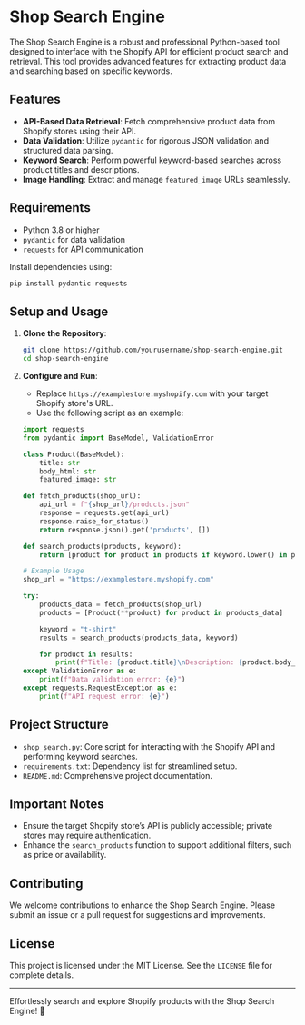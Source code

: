 # Shop Search Engine

The Shop Search Engine is a robust and professional Python-based tool designed to interface with the Shopify API for efficient product search and retrieval. This tool provides advanced features for extracting product data and searching based on specific keywords.

## Features

- **API-Based Data Retrieval**: Fetch comprehensive product data from Shopify stores using their API.
- **Data Validation**: Utilize `pydantic` for rigorous JSON validation and structured data parsing.
- **Keyword Search**: Perform powerful keyword-based searches across product titles and descriptions.
- **Image Handling**: Extract and manage `featured_image` URLs seamlessly.

## Requirements

- Python 3.8 or higher
- `pydantic` for data validation
- `requests` for API communication

Install dependencies using:
```bash
pip install pydantic requests
```

## Setup and Usage

1. **Clone the Repository**:
   ```bash
   git clone https://github.com/yourusername/shop-search-engine.git
   cd shop-search-engine
   ```

2. **Configure and Run**:
   - Replace `https://examplestore.myshopify.com` with your target Shopify store's URL.
   - Use the following script as an example:

   ```python
   import requests
   from pydantic import BaseModel, ValidationError

   class Product(BaseModel):
       title: str
       body_html: str
       featured_image: str

   def fetch_products(shop_url):
       api_url = f"{shop_url}/products.json"
       response = requests.get(api_url)
       response.raise_for_status()
       return response.json().get('products', [])

   def search_products(products, keyword):
       return [product for product in products if keyword.lower() in product['title'].lower() or keyword.lower() in product['body_html'].lower()]

   # Example Usage
   shop_url = "https://examplestore.myshopify.com"

   try:
       products_data = fetch_products(shop_url)
       products = [Product(**product) for product in products_data]

       keyword = "t-shirt"
       results = search_products(products_data, keyword)

       for product in results:
           print(f"Title: {product.title}\nDescription: {product.body_html}\nImage: {product.featured_image}\n")
   except ValidationError as e:
       print(f"Data validation error: {e}")
   except requests.RequestException as e:
       print(f"API request error: {e}")
   ```

## Project Structure

- `shop_search.py`: Core script for interacting with the Shopify API and performing keyword searches.
- `requirements.txt`: Dependency list for streamlined setup.
- `README.md`: Comprehensive project documentation.

## Important Notes

- Ensure the target Shopify store’s API is publicly accessible; private stores may require authentication.
- Enhance the `search_products` function to support additional filters, such as price or availability.

## Contributing

We welcome contributions to enhance the Shop Search Engine. Please submit an issue or a pull request for suggestions and improvements.

## License

This project is licensed under the MIT License. See the `LICENSE` file for complete details.

---

Effortlessly search and explore Shopify products with the Shop Search Engine! 🚀

